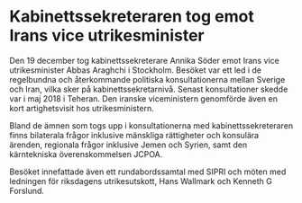 # Kabinettssekreteraren tog emot Irans vice utrikesminister

Den 19 december tog kabinettssekreterare Annika Söder emot Irans vice utrikesminister Abbas Araghchi i Stockholm. Besöket var ett led i de regelbundna och återkommande politiska konsultationerna mellan Sverige och Iran, vilka sker på kabinettssekretarnivå. Senast konsultationer skedde var i maj 2018 i Teheran. Den iranske viceministern genomförde även en kort artighetsvisit hos utrikesministern.

Bland de ämnen som togs upp i konsultationerna med kabinettssekreteraren finns bilaterala frågor inklusive mänskliga rättigheter och konsulära ärenden, regionala frågor inklusive Jemen och Syrien, samt den kärntekniska överenskommelsen JCPOA.

Besöket innefattade även ett rundabordssamtal med SIPRI och möten med ledningen för riksdagens utrikesutskott, Hans Wallmark och Kenneth G Forslund.
